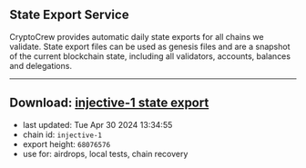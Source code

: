## State Export Service
CryptoCrew provides automatic daily state exports for all chains we validate. State export files can be used as genesis files and are a snapshot of the current blockchain state, including all validators, accounts, balances and delegations.

---
**Download: [injective-1 state export](https://dl-eu2.ccvalidators.com/SERVICE/injective/injective-1_export_68076576.json)**
---

- last updated: Tue Apr 30 2024 13:34:55
- chain id: `injective-1`
- export height: `68076576`
- use for: airdrops, local tests, chain recovery
